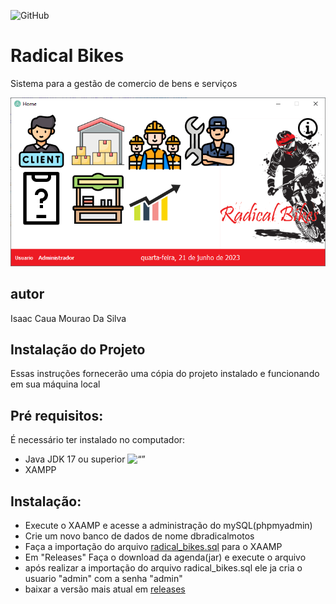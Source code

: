 ![GitHub](https://img.shields.io/github/license/icaua/agenda?style=plastic)
# Radical Bikes
Sistema para a gestão de comercio de bens e serviços 

![tela principal do projeto](https://github.com/icaua/radical_bikes/blob/main/img/principal.PNG)

## autor 
Isaac Caua Mourao Da Silva

## Instalação do Projeto

Essas instruções fornecerão uma cópia do projeto instalado e funcionando em sua máquina local

## Pré requisitos:

É necessário ter instalado no computador:

* Java JDK 17 ou superior
  <img src="https://cdn.jsdelivr.net/gh/devicons/devicon/icons/java/java-plain.svg" alt= “” width="40" height="40">
* XAMPP

## Instalação:

* Execute o XAAMP e acesse a administração do mySQL(phpmyadmin)
* Crie um novo banco de dados de nome dbradicalmotos
* Faça a importação do arquivo [radical_bikes.sql](https://github.com/icaua/radical_bikes/blob/main/radical_bikes.sql) para o XAAMP
* Em "Releases" Faça o download da agenda(jar) e execute o arquivo
* após realizar a importação do arquivo radical_bikes.sql ele ja cria o usuario "admin" com a senha "admin"
* baixar a versão mais atual em [releases](https://github.com/icaua/radical_bikes/releases/download/radicalbikes1.0/radicalbikes.jar)
